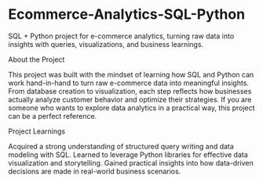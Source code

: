 # Ecommerce-Analytics-SQL-Python
SQL + Python project for e-commerce analytics, turning raw data into insights with queries, visualizations, and business learnings.

About the Project

This project was built with the mindset of learning how SQL and Python can work hand-in-hand to turn raw e-commerce data into meaningful insights. From database creation to visualization, each step reflects how businesses actually analyze customer behavior and optimize their strategies.
If you are someone who wants to explore data analytics in a practical way, this project can be a perfect reference.

Project Learnings

Acquired a strong understanding of structured query writing and data modeling with SQL.
Learned to leverage Python libraries for effective data visualization and storytelling.
Gained practical insights into how data-driven decisions are made in real-world business scenarios.
